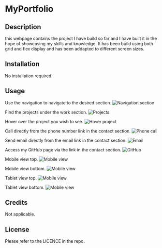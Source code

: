 # MyPortfolio

## Description

this webpage contains the project I have build so far and I have built it in the hope of showcasing my skills and knowledge. It has been build using both grid and flex display and has been addapted to different screen sizes.



## Installation

No installation required.

## Usage

Use the navigation to navigate to the desired section.
![Navigation section](assests\images\navigation.jpg)

Find the projects under the work section.
![Projects](assests\images\apps.jpg)

Hover over the project you wish to see.
![Hover project](assests\images\app-hover.jpg)

Call directly from the phone number link in the contact section.
![Phone call](assests\images\contact-call.jpg)

Send email directly from the email link in the contact section.
![Email](assests\images\contact-gmail.jpg)

Access my GitHub page via the link in the contact section.
![GitHub](assests\images\github.jpg)

Mobile view top.
![Mobile view](assests\images\phone.jpg)

Mobile view bottom.
![Mobile view](assests\images\phone1.jpg)

Tablet view top.
![Mobile view](assests\images\tablet1.jpg)

Tablet view bottom.
![Mobile view](assests\images\tablet2.jpg)


## Credits

Not applicable.

## License

Please refer to the LICENCE in the repo.
